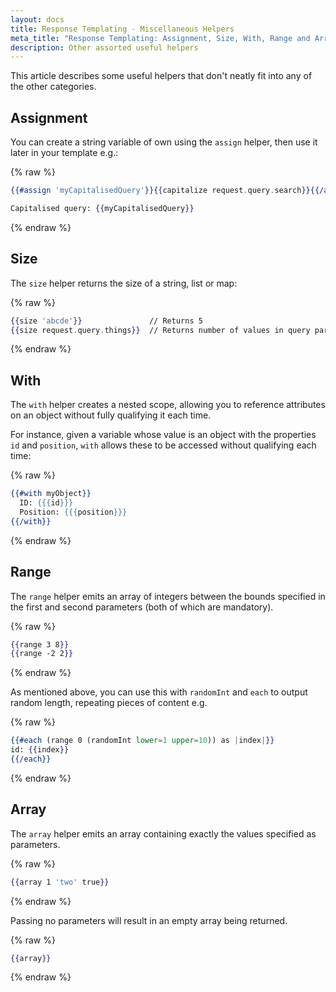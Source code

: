 ```yaml
---
layout: docs
title: Response Templating - Miscellaneous Helpers
meta_title: "Response Templating: Assignment, Size, With, Range and Array | WireMock"
description: Other assorted useful helpers
---
```


This article describes some useful helpers that don't neatly fit into any of the other categories.

## Assignment

You can create a string variable of own using the `assign` helper, then use it
later in your template e.g.:

{% raw %}
```handlebars
{{#assign 'myCapitalisedQuery'}}{{capitalize request.query.search}}{{/assign}}

Capitalised query: {{myCapitalisedQuery}}
```
{% endraw %}

## Size

The `size` helper returns the size of a string, list or map:

{% raw %}
```handlebars
{{size 'abcde'}}               // Returns 5
{{size request.query.things}}  // Returns number of values in query param 'things'
```
{% endraw %}

## With

The `with` helper creates a nested scope, allowing you to reference attributes on
an object without fully qualifying it each time.

For instance, given a variable whose value is an object with the properties `id` and `position`,
`with` allows these to be accessed without qualifying each time:

{% raw %}
```handlebars
{{#with myObject}}
  ID: {{{id}}}
  Position: {{{position}}}
{{/with}}
```
{% endraw %}

## Range

The `range` helper emits an array of integers between the bounds specified in the
first and second parameters (both of which are mandatory).

{% raw %}
```handlebars
{{range 3 8}}
{{range -2 2}}
```
{% endraw %}

As mentioned above, you can use this with `randomInt` and `each` to output random length, repeating pieces of content e.g.

{% raw %}
```handlebars
{{#each (range 0 (randomInt lower=1 upper=10)) as |index|}}
id: {{index}}
{{/each}}
```
{% endraw %}

## Array

The `array` helper emits an array containing exactly the values specified as parameters.

{% raw %}
```handlebars
{{array 1 'two' true}}
```
{% endraw %}

Passing no parameters will result in an empty array being returned.

{% raw %}
```handlebars
{{array}}
```
{% endraw %}
